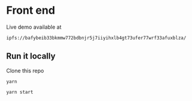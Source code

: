 # Front end

Live demo available at

```
ipfs://bafybeib33bkmmw772bdbnjr5j7iiyihxlb4gt73ufer77wrf33afuxblza/
```

## Run it locally

Clone this repo

```
yarn

yarn start
```
